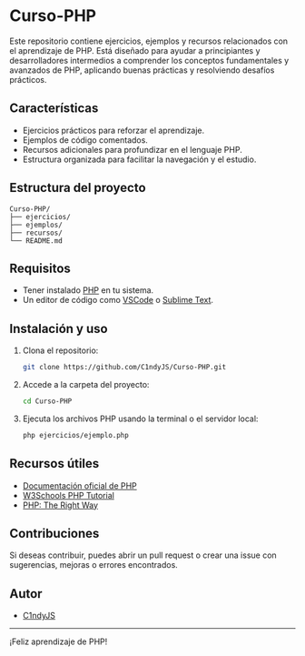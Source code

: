 # Curso-PHP

Este repositorio contiene ejercicios, ejemplos y recursos relacionados con el aprendizaje de PHP. Está diseñado para ayudar a principiantes y desarrolladores intermedios a comprender los conceptos fundamentales y avanzados de PHP, aplicando buenas prácticas y resolviendo desafíos prácticos.

## Características

- Ejercicios prácticos para reforzar el aprendizaje.
- Ejemplos de código comentados.
- Recursos adicionales para profundizar en el lenguaje PHP.
- Estructura organizada para facilitar la navegación y el estudio.

## Estructura del proyecto

```
Curso-PHP/
├── ejercicios/
├── ejemplos/
├── recursos/
└── README.md
```

## Requisitos

- Tener instalado [PHP](https://www.php.net/downloads.php) en tu sistema.
- Un editor de código como [VSCode](https://code.visualstudio.com/) o [Sublime Text](https://www.sublimetext.com/).

## Instalación y uso

1. Clona el repositorio:
   ```bash
   git clone https://github.com/C1ndyJS/Curso-PHP.git
   ```
2. Accede a la carpeta del proyecto:
   ```bash
   cd Curso-PHP
   ```
3. Ejecuta los archivos PHP usando la terminal o el servidor local:
   ```bash
   php ejercicios/ejemplo.php
   ```

## Recursos útiles

- [Documentación oficial de PHP](https://www.php.net/manual/es/)
- [W3Schools PHP Tutorial](https://www.w3schools.com/php/)
- [PHP: The Right Way](https://phptherightway.com/)

## Contribuciones

Si deseas contribuir, puedes abrir un pull request o crear una issue con sugerencias, mejoras o errores encontrados.

## Autor

- [C1ndyJS](https://github.com/C1ndyJS)

---

¡Feliz aprendizaje de PHP!